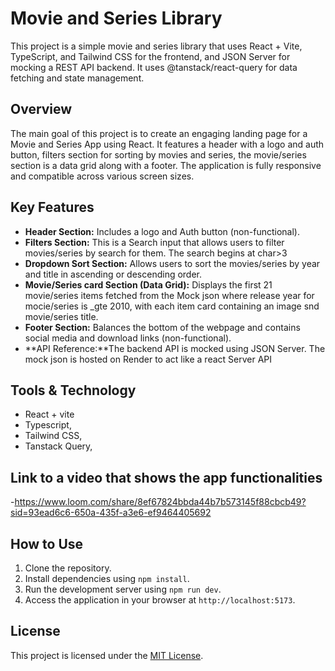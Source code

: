 # Movie and Series Library

This project is a simple movie and series library that uses React + Vite, TypeScript, and Tailwind CSS for the frontend, and JSON Server for mocking a REST API backend. It uses @tanstack/react-query for data fetching and state management.

## Overview

The main goal of this project is to create an engaging landing page for a Movie and Series App using React. It features a header with a logo and auth button, filters section for sorting by movies and series, the movie/series section is a data grid along with a footer. The application is fully responsive and compatible across various screen sizes.

## Key Features

- **Header Section:** Includes a logo and Auth button (non-functional).
- **Filters Section:** This is a Search input that allows users to filter movies/series by search for them. The search begins at char>3
- **Dropdown Sort Section:** Allows users to sort the movies/series by year and title in ascending or descending order.
- **Movie/Series card Section (Data Grid):** Displays the first 21 movie/series items fetched from the Mock json where release year for mocie/series is _gte 2010, with each item card containing an image snd movie/series title.
- **Footer Section:** Balances the bottom of the webpage and contains social media and download links (non-functional).
- **API Reference:**The backend API is mocked using JSON Server. The mock json is hosted on Render to act like a react Server API

## Tools & Technology

- React + vite
- Typescript,
- Tailwind CSS,
- Tanstack Query,

## Link to a video that shows the app functionalities
-https://www.loom.com/share/8ef67824bbda44b7b573145f88cbcb49?sid=93ead6c6-650a-435f-a3e6-ef9464405692
  

## How to Use

1. Clone the repository.
2. Install dependencies using `npm install`.
3. Run the development server using `npm run dev`.
4. Access the application in your browser at `http://localhost:5173`.

## License

This project is licensed under the [MIT License](LICENSE).
